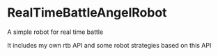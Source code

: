 RealTimeBattleAngelRobot
========================

A simple robot for real time battle

It includes my own rtb API and some robot strategies based on this API
